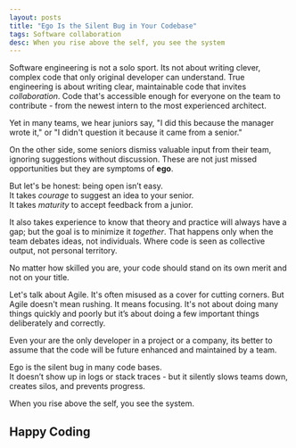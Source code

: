 ```yaml
---
layout: posts
title: "Ego Is the Silent Bug in Your Codebase"
tags: Software collaboration
desc: When you rise above the self, you see the system
---
```


Software engineering is not a solo sport. Its not about writing clever, complex
code that only original developer can understand. True engineering is about
writing clear, maintainable code that invites *collaboration*. Code that's
accessible enough for everyone on the team to contribute - from the newest
intern to the most experienced architect.

Yet in many teams, we hear juniors say, "I did this because the manager wrote
it," or "I didn't question it because it came from a senior."

On the other side, some seniors dismiss valuable input from their team,
ignoring suggestions without discussion. These are not just missed
opportunities but they are symptoms of **ego**.

But let's be honest: being open isn’t easy.  
It takes *courage* to suggest an idea to your senior.  
It takes *maturity* to accept feedback from a junior.

It also takes experience to know that theory and practice will always have a
gap; but the goal is to minimize it *together*. That happens only when the
team debates ideas, not individuals. Where code is seen as collective output,
not personal territory.

No matter how skilled you are, your code should stand on its own merit and not
on your title.

Let's talk about Agile. It's often misused as a cover for cutting corners. But
Agile doesn't mean rushing. It means focusing. It's not about doing many things
quickly and poorly but it’s about doing a few important things deliberately and
correctly.

Even your are the only developer in a project or a company, its better to assume
that the code will be future enhanced and maintained by a team.

Ego is the silent bug in many code bases.  
It doesn’t show up in logs or stack traces - but it silently slows teams down,
creates silos, and prevents progress.  

When you rise above the self, you see the system.

Happy Coding
---
